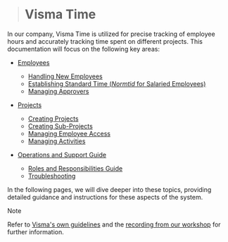 > # Visma Time

In our company, Visma Time is utilized for precise tracking of employee hours and accurately tracking time spent on different projects. This documentation will focus on the following key areas:

- [Employees](Product_documentations/visma_time/Employees/README.md)

  - [Handling New Employees](Product_documentations/visma_time/Employees/new_employees.md)
  - [Establishing Standard Time (_Normtid_ for Salaried Employees)](Product_documentations/visma_time/Employees/standard_time.md)
  - [Managing Approvers](Product_documentations/visma_time/Employees/approvers.md)

- [Projects](Product_documentations/visma_time/Projects/README.md)

  - [Creating Projects](Product_documentations/visma_time/Projects/new_project.md)
  - [Creating Sub-Projects](Product_documentations/visma_time/Projects/new_sub_project.md)
  - [Managing Employee Access](Product_documentations/visma_time/Projects/employee_access.md)
  - [Managing Activities](Product_documentations/visma_time/Projects/activities.md)

- [Operations and Support Guide](Product_documentations/visma_time/Maintenance/README.md)
  - [Roles and Responsibilities Guide](Product_documentations/visma_time/Maintenance/roles_responsibilities.md)
  - [Troubleshooting](Product_documentations/visma_time/Maintenance/troubleshooting.md)

In the following pages, we will dive deeper into these topics, providing detailed guidance and instructions for these aspects of the system.

> [!NOTE]
> Refer to [Visma's own guidelines](https://community.visma.com/t5/Vejledninger-i-Visma-Time/tkb-p/DK_EN_Visma-Time_Vejledninger) and the [recording from our workshop](https://drive.google.com/file/d/1MPGeUmRteXMQVe_OqVtYNaGs0aFUJfHr/view?usp=sharing) for further information.
